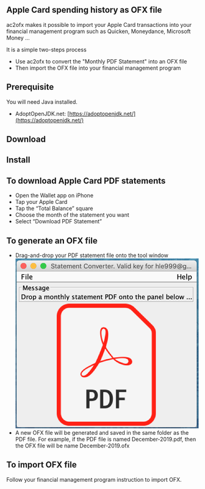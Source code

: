 ## Apple Card spending history as OFX file

ac2ofx makes it possible to import your Apple Card transactions into your financial management program such as Quicken, Moneydance, Microsoft Money ...

It is a simple two-steps process

* Use ac2ofx to convert the "Monthly PDF Statement" into an OFX file
* Then import the OFX file into your financial management program

## Prerequisite

You will need Java installed.

* AdoptOpenJDK.net: [https://adoptopenjdk.net/](https://adoptopenjdk.net/) 

## Download

## Install

## To download Apple Card PDF statements

* Open the Wallet app on iPhone
* Tap your Apple Card
* Tap the “Total Balance” square
* Choose the month of the statement you want
* Select “Download PDF Statement”

## To generate an OFX file

* Drag-and-drop your PDF statement file onto the tool window ![Tool Window Image](/image01.png)
* A new OFX file will be generated and saved in the same folder as the PDF file. For example, if the PDF file is named December-2019.pdf, then the OFX file will be name December-2019.ofx

## To import OFX file

Follow your financial management program instruction to import OFX.
